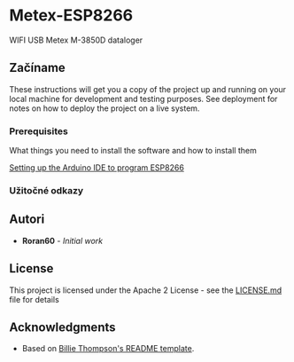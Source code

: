 # Metex-ESP8266 

WIFI USB Metex M-3850D dataloger 

## Začíname

These instructions will get you a copy of the project up and running on your local machine for development and testing purposes. See deployment for notes on how to deploy the project on a live system.

### Prerequisites

What things you need to install the software and how to install them

[Setting up the Arduino IDE to program ESP8266](https://www.instructables.com/id/Setting-Up-the-Arduino-IDE-to-Program-ESP8266/)


### Užitočné odkazy








## Autori

* **Roran60** - *Initial work* 

## License

This project is licensed under the Apache 2 License - see the [LICENSE.md](LICENSE.md) file for details

## Acknowledgments

* Based on [Billie Thompson's README template](https://gist.github.com/PurpleBooth/109311bb0361f32d87a2).